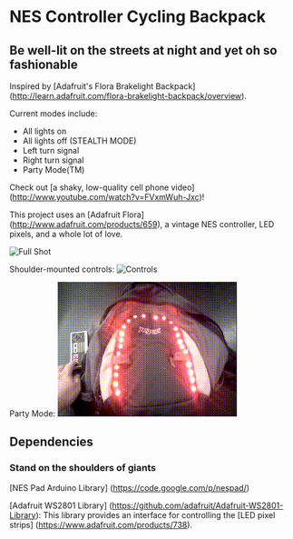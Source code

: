 # NES Controller Cycling Backpack #
## Be well-lit on the streets at night and yet oh so fashionable ##

Inspired by [Adafruit's Flora Brakelight Backpack] (http://learn.adafruit.com/flora-brakelight-backpack/overview).

Current modes include:
  * All lights on 
  * All lights off (STEALTH MODE)
  * Left turn signal
  * Right turn signal
  * Party Mode(TM)

Check out [a shaky, low-quality cell phone video] (http://www.youtube.com/watch?v=FVxmWuh-Jxc)!

This project uses an [Adafruit Flora] (http://www.adafruit.com/products/659), a vintage NES controller, LED pixels, and a whole lot of love.

![Full Shot](https://raw.github.com/joedougherty/nes_bag/master/img/full_shot.jpg)

Shoulder-mounted controls:
![Controls](https://raw.github.com/joedougherty/nes_bag/master/img/shoulder_mounted.jpg)

Party Mode:
![Party Mode](https://github.com/joedougherty/nes_bag/blob/master/img/party_mode.gif)

## Dependencies
### Stand on the shoulders of giants ###
[NES Pad Arduino Library] (https://code.google.com/p/nespad/)

[Adafruit WS2801 Library] (https://github.com/adafruit/Adafruit-WS2801-Library):
This library provides an interface for controlling the [LED pixel strips] (https://www.adafruit.com/products/738).
